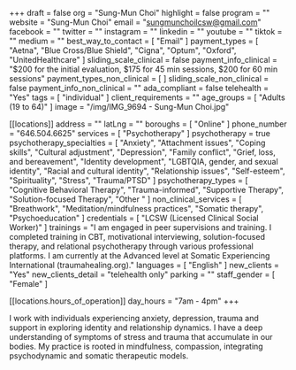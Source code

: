 +++
draft = false
org = "Sung-Mun Choi"
highlight = false
program = ""
website = "Sung-Mun Choi"
email = "sungmunchoilcsw@gmail.com"
facebook = ""
twitter = ""
instagram = ""
linkedin = ""
youtube = ""
tiktok = ""
medium = ""
best_way_to_contact = [ "Email" ]
payment_types = [
  "Aetna",
  "Blue Cross/Blue Shield",
  "Cigna",
  "Optum",
  "Oxford",
  "UnitedHealthcare"
]
sliding_scale_clinical = false
payment_info_clinical = "$200 for the initial evaluation, $175 for 45 min sessions, $200 for 60 min sessions"
payment_types_non_clinical = [ ]
sliding_scale_non_clinical = false
payment_info_non_clinical = ""
ada_compliant = false
telehealth = "Yes"
tags = [ "individual" ]
client_requirements = ""
age_groups = [ "Adults (19 to 64)" ]
image = "/img/IMG_9694 - Sung-Mun Choi.jpg"

[[locations]]
address = ""
latLng = ""
boroughs = [ "Online" ]
phone_number = "646.504.6625"
services = [ "Psychotherapy" ]
psychotherapy = true
psychotherapy_specialties = [
  "Anxiety",
  "Attachment issues",
  "Coping skills",
  "Cultural adjustment",
  "Depression",
  "Family conflict",
  "Grief, loss, and bereavement",
  "Identity development",
  "LGBTQIA, gender, and sexual identity",
  "Racial and cultural identity",
  "Relationship issues",
  "Self-esteem",
  "Spirituality",
  "Stress",
  "Trauma/PTSD"
]
psychotherapy_types = [
  "Cognitive Behavioral Therapy",
  "Trauma-informed",
  "Supportive Therapy",
  "Solution-focused Therapy",
  "Other "
]
non_clinical_services = [
  "Breathwork",
  "Meditation/mindfulness practices",
  "Somatic therapy",
  "Psychoeducation"
]
credentials = [ "LCSW (Licensed Clinical Social Worker)" ]
trainings = "I am engaged in peer supervisions and training. I completed training in CBT, motivational interviewing, solution-focused therapy, and relational psychotherapy through various professional platforms. I am currently at the Advanced level at Somatic Experiencing International (traumahealing.org)."
languages = [ "English" ]
new_clients = "Yes"
new_clients_detail = "telehealth only"
parking = ""
staff_gender = [ "Female" ]

  [[locations.hours_of_operation]]
  day_hours = "7am - 4pm"
+++

I work with individuals experiencing anxiety, depression, trauma and support in exploring identity and relationship dynamics. I have a deep understanding of symptoms of stress and trauma that accumulate in our bodies. My practice is rooted in mindfulness, compassion, integrating psychodynamic and somatic therapeutic models.
